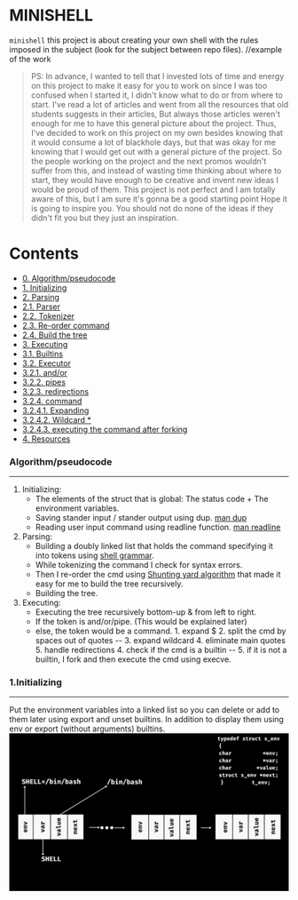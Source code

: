# MINISHELL
`minishell` this project is about creating your own shell with the rules imposed in the subject (look for the subject between repo files).
//example of the work

> PS: In advance, I wanted to tell that I invested lots of time and energy on this project to make it easy for you to work on since I was 
> too confused when I started it, I didn't know what to do or from where to start. I've read a lot of articles and went from all the resources 
> that old students suggests in their articles, But always those articles weren't enough for me to have this general picture about the project.
> Thus, I've decided to work on this project on my own besides knowing that it would consume a lot of blackhole days, but that was okay 
> for me knowing that I would get out with a general picture of the project. So the people working on the project and the next promos wouldn't 
> suffer from this, and instead of wasting time thinking about where to start, they would have enough to be creative and invent new ideas
> I would be proud of them. This project is not perfect and I am totally aware of this, but I am sure it's gonna be a good starting point
> Hope it is going to inspire you. You should not do none of the ideas if they didn't fit you but they just an inspiration.

Contents
========

 * [0. Algorithm/pseudocode](#Algorithm/pseudocode)
 * [1. Initializing](#1.Initializing)
 * [2. Parsing](#2.Parsing)
 * [2.1. Parser](#2.1.Parser)
 * [2.2. Tokenizer](#2.2.Tokenizer)
 * [2.3. Re-order command](#2.3.Re-order-command)
 * [2.4. Build the tree](#2.4.Build-the-tree)
 * [3. Executing](#3.Executing)
 * [3.1. Builtins](#3.1.Builtins)
 * [3.2. Executor](#3.2.Executor)
 * [3.2.1. and/or](#3.2.1.and/or)
 * [3.2.2. pipes](#3.2.2.pipes)
 * [3.2.3. redirections](#3.2.3redirections)
 * [3.2.4. command](#3.2.4.command)
 * [3.2.4.1. Expanding](#3.2.4.1.Expanding)
 * [3.2.4.2. Wildcard *](#3.2.4.2.Wildcard)
 * [3.2.4.3. executing the command after forking](#3.2.4.3.execution)
 * [4. Resources](#4.Resources)

### Algorithm/pseudocode
---

1. Initializing: 
      - The elements of the struct that is global: The status code + The environment variables. 
      - Saving stander input / stander output using dup. [man dup](https://man7.org/linux/man-pages/man2/dup.2.html)
      - Reading user input command using readline function. [man readline](https://linux.die.net/man/3/readline)
2. Parsing:
      - Building a doubly linked list that holds the command specifying it into tokens using [shell grammar](https://cs61.seas.harvard.edu/site/2019/Section7/).
      - While tokenizing the command I check for syntax errors.
      - Then I re-order the cmd using [Shunting yard algorithm](https://en.wikipedia.org/wiki/Shunting_yard_algorithm) that made it easy for me to build the tree recursively.
      - Building the tree.
3. Executing:
      - Executing the tree recursively bottom-up & from left to right.
      - If the token is and/or/pipe. (This would be explained later)
      - else, the token would be a command. 1. expand $ 2. split the cmd by spaces out of quotes
        -- 3. expand wildcard 4. eliminate main quotes 5. handle redirections 4. check if the cmd is a builtin 
        -- 5. if it is not a builtin, I fork and then execute the cmd using execve.

### 1.Initializing
---
Put the environment variables into a linked list so you can delete or add to them later using export and unset builtins.
In addition to display them using env or export (without arguments) builtins.
![](env.png)



































